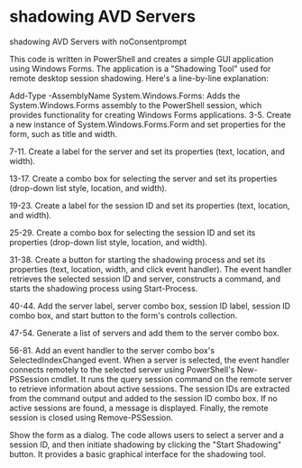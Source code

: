 # shadowing AVD Servers
shadowing AVD Servers with noConsentprompt

This code is written in PowerShell and creates a simple GUI application using Windows Forms. The application is a "Shadowing Tool" used for remote desktop session shadowing. Here's a line-by-line explanation:

Add-Type -AssemblyName System.Windows.Forms: Adds the System.Windows.Forms assembly to the PowerShell session, which provides functionality for creating Windows Forms applications.
3-5. Create a new instance of System.Windows.Forms.Form and set properties for the form, such as title and width.

7-11. Create a label for the server and set its properties (text, location, and width).

13-17. Create a combo box for selecting the server and set its properties (drop-down list style, location, and width).

19-23. Create a label for the session ID and set its properties (text, location, and width).

25-29. Create a combo box for selecting the session ID and set its properties (drop-down list style, location, and width).

31-38. Create a button for starting the shadowing process and set its properties (text, location, width, and click event handler). The event handler retrieves the selected session ID and server, constructs a command, and starts the shadowing process using Start-Process.

40-44. Add the server label, server combo box, session ID label, session ID combo box, and start button to the form's controls collection.

47-54. Generate a list of servers and add them to the server combo box.

56-81. Add an event handler to the server combo box's SelectedIndexChanged event. When a server is selected, the event handler connects remotely to the selected server using PowerShell's New-PSSession cmdlet. It runs the query session command on the remote server to retrieve information about active sessions. The session IDs are extracted from the command output and added to the session ID combo box. If no active sessions are found, a message is displayed. Finally, the remote session is closed using Remove-PSSession.

Show the form as a dialog.
The code allows users to select a server and a session ID, and then initiate shadowing by clicking the "Start Shadowing" button. It provides a basic graphical interface for the shadowing tool.
